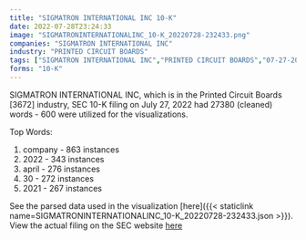 ```yaml
---
title: "SIGMATRON INTERNATIONAL INC 10-K"
date: 2022-07-28T23:24:33
image: "SIGMATRONINTERNATIONALINC_10-K_20220728-232433.png"
companies: "SIGMATRON INTERNATIONAL INC"
industry: "PRINTED CIRCUIT BOARDS"
tags: ["SIGMATRON INTERNATIONAL INC","PRINTED CIRCUIT BOARDS","07-27-2022","10-K"]
forms: "10-K"
---
```

SIGMATRON INTERNATIONAL INC, which is in the Printed Circuit Boards [3672] industry, SEC 10-K filing on July 27, 2022 had 27380 (cleaned) words - 600 were utilized for the visualizations.

Top Words:
1. company - 863 instances
2. 2022 - 343 instances
3. april - 276 instances
4. 30 - 272 instances
5. 2021 - 267 instances


See the parsed data used in the visualization [here]({{< staticlink name=SIGMATRONINTERNATIONALINC_10-K_20220728-232433.json >}}).  
View the actual filing on the SEC website [here](https://www.sec.gov/Archives/edgar/data/915358/0000915358-22-000010.txt)